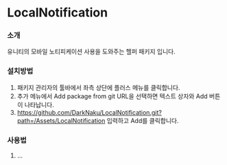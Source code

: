 # LocalNotification

### 소개
유니티의 모바일 노티피케이션 사용을 도와주는 헬퍼 패키지 입니다.

### 설치방법
1. 패키지 관리자의 툴바에서 좌측 상단에 플러스 메뉴를 클릭합니다.
2. 추가 메뉴에서 Add package from git URL을 선택하면 텍스트 상자와 Add 버튼이 나타납니다.
3. https://github.com/DarkNaku/LocalNotification.git?path=/Assets/LocalNotification 입력하고 Add를 클릭합니다.

### 사용법

1. ...
